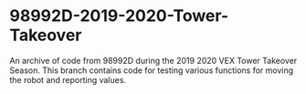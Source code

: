# 98992D-2019-2020-Tower-Takeover
An archive of code from 98992D during the 2019 2020 VEX Tower Takeover Season.
This branch contains code for testing various functions for moving the robot and reporting values.